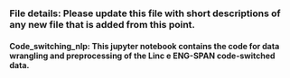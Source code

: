 ### File details: Please update this file with  short descriptions of any new file that is added from this point.

#### Code_switching_nlp: This jupyter notebook contains the code for data wrangling and preprocessing of the Linc e ENG-SPAN code-switched data.
